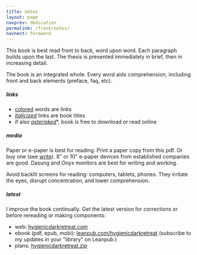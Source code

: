 ```yaml
---
title: notes
layout: page
navprev: dedication
permalink: /front/notes/
navnext: foreword
---
```


This book is best read front to back, word upon word. Each paragraph builds upon the last. The thesis is presented immediately in brief, then in increasing detail.

The book is an integrated whole. Every word aids comprehension, including front and back elements (preface, faq, etc).

##### links

- [colored](/) words are links<!--notes-->
- [*italicized*](https://foodnsport.com) links are book titles
- if also [*asterisked*](/f/hygiene.pdf)\*, book is free to download or read online

##### media

Paper or e-paper is best for reading. Print a paper copy from this pdf. Or buy one (see [write](/back/services#write)). 8" or 10" e-paper devices from established companies are good. Dasung and Onyx monitors are best for writing and working.

Avoid backlit screens for reading: computers, tablets, phones. They irritate the eyes, disrupt concentration, and lower comprehension.

##### latest

I improve the book continually. Get the latest version for corrections or before rereading or making components:

- web: [hygienicdarkretreat.com](/) 
- ebook (pdf, epub, mobi): [leanpub.com/hygienicdarkretreat](https://leanpub.com/hygienicdarkretreat) (subscribe to my updates in your "library" on Leanpub.)
- plans: [hygienicdarkretreat.zip](/hygienicdarkretreat.zip)


